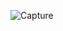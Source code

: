 ![Capture](https://user-images.githubusercontent.com/28908397/58698356-c3d5fe00-83a3-11e9-91f5-529f9e38e0bc.JPG)
